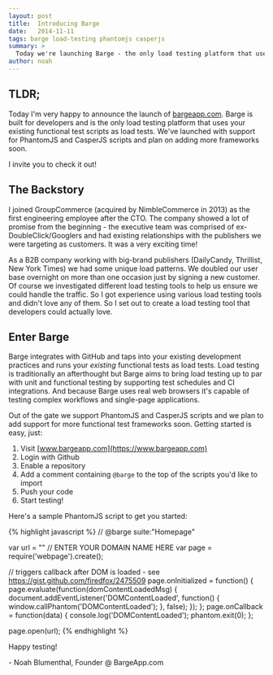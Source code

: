 ```yaml
---
layout: post
title:  Introducing Barge
date:   2014-11-11
tags: barge load-testing phantomjs casperjs
summary: >
  Today we're launching Barge - the only load testing platform that uses your existing functional test scripts as load tests. Barge monitors the state of your application and alerts stakeholders of performance issues before they’re pushed to production. 
author: noah
---
```

## TLDR;
Today I'm very happy to announce the launch of <a href="https://www.bargeapp.com">bargeapp.com</a>. Barge is built for developers and is the only load testing platform that uses your existing functional test scripts as load tests. We've launched with support for PhantomJS and CasperJS scripts and plan on adding more frameworks soon.

I invite you to check it out!

## The Backstory

I joined GroupCommerce (acquired by NimbleCommerce in 2013) as the first engineering employee after the CTO. The company showed a lot of promise from the beginning - the executive team was comprised of ex-DoubleClick/Googlers and had existing relationships with the publishers we were targeting as customers. It was a very exciting time!

As a B2B company working with big-brand publishers (DailyCandy, Thrillist, New York Times) we had some unique load patterns. We doubled our user base overnight on more than one occasion just by signing a new customer. Of course we investigated different load testing tools to help us ensure we could handle the traffic. So I got experience using various load testing tools and didn't love any of them. So I set out to create a load testing tool that developers could actually love.


## Enter Barge

Barge integrates with GitHub and taps into your existing development practices and runs your _existing_ functional tests as load tests. Load testing is traditionally an afterthought but Barge aims to bring load testing up to par with unit and functional testing by supporting test schedules and CI integrations. And because Barge uses real web browsers it's capable of testing complex workflows and single-page applications.

Out of the gate we support PhantomJS and CasperJS scripts and we plan to add support for more functional test frameworks soon. Getting started is easy, just:

1. Visit [www.bargeapp.com](https://www.bargeapp.com)
2. Login with Github
3. Enable a repository
4. Add a comment containing `@barge` to the top of the scripts you'd like to import
5. Push your code
6. Start testing!

Here's a sample PhantomJS script to get you started:

{% highlight javascript %}
// @barge suite:"Homepage"

var url = "" // ENTER YOUR DOMAIN NAME HERE
var page = require('webpage').create();

// triggers callback after DOM is loaded - see https://gist.github.com/firedfox/2475509
page.onInitialized = function() {
  page.evaluate(function(domContentLoadedMsg) {
    document.addEventListener('DOMContentLoaded', function() {
      window.callPhantom('DOMContentLoaded');
    }, false);
  });
};
page.onCallback = function(data) {
  console.log('DOMContentLoaded');
  phantom.exit(0);
};

page.open(url);
{% endhighlight %}

Happy testing!

\- Noah Blumenthal,
Founder @ BargeApp.com
